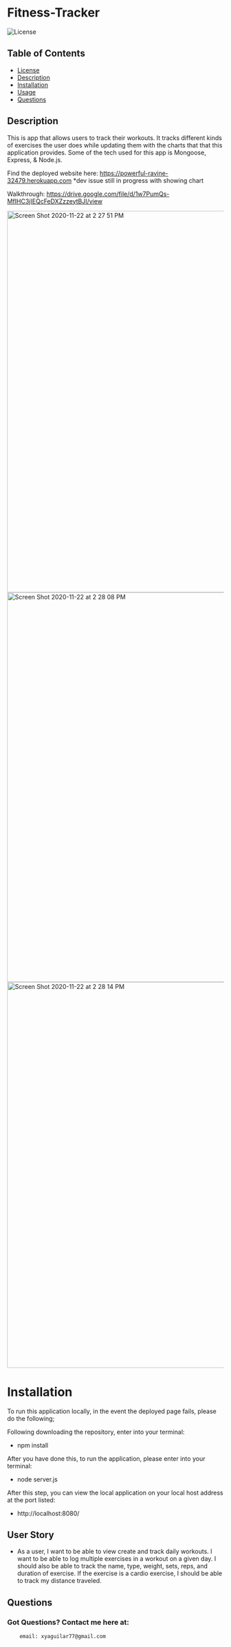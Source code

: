 # Fitness-Tracker

![License](https://img.shields.io/badge/License-APACHE%202.0-green.svg)

 ## Table of Contents
  * [License](#license)
  * [Description](#description)
  * [Installation](#installation)
  * [Usage](#usage)
  * [Questions](#questions)
  

## Description 

This is app that allows users to track their workouts. It tracks different kinds of exercises the user does while updating them with the charts that that this application provides. Some of the tech used for this app is Mongoose, Express, & Node.js.

Find the deployed website here: https://powerful-ravine-32479.herokuapp.com
*dev issue still in progress with showing chart

Walkthrough: https://drive.google.com/file/d/1w7PumQs-MfIHC3jIEQcFeDXZzzeytBJI/view

<img width="885" alt="Screen Shot 2020-11-22 at 2 27 51 PM" src="https://user-images.githubusercontent.com/65522080/99915076-718f4800-2ccf-11eb-8d92-406c4965b4fd.png">
<img width="904" alt="Screen Shot 2020-11-22 at 2 28 08 PM" src="https://user-images.githubusercontent.com/65522080/99915078-72c07500-2ccf-11eb-91e2-50315fe3a95d.png">
<img width="895" alt="Screen Shot 2020-11-22 at 2 28 14 PM" src="https://user-images.githubusercontent.com/65522080/99915080-73f1a200-2ccf-11eb-9b7e-e56543bb26b1.png">


# Installation

To run this application locally, in the event the deployed page fails, please do the following;

Following downloading the repository, enter into your terminal:
- npm install

After you have done this, to run the application, please enter into your terminal: 
- node server.js

After this step, you can view the local application on your local host address at the port listed:
- http://localhost:8080/


## User Story

* As a user, I want to be able to view create and track daily workouts. I want to be able to log multiple exercises in a workout on a given day. I should also be able to track the name, type, weight, sets, reps, and duration of exercise. If the exercise is a cardio exercise, I should be able to track my distance traveled.


 ## Questions 

### Got Questions? Contact me here at: 
        
        email: xyaguilar77@gmail.com
